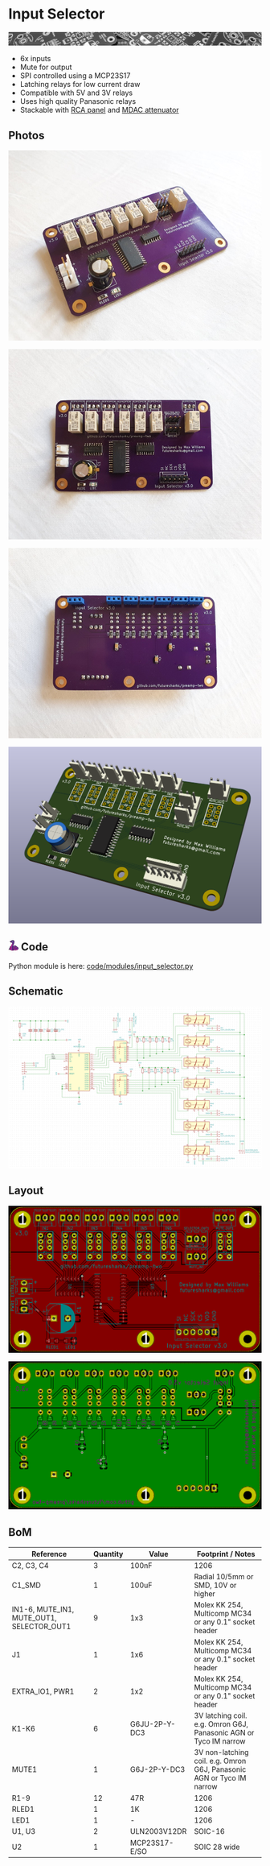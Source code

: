 # Input Selector

[![](../../images/page-break-2.png)](#)

* 6x inputs
* Mute for output
* SPI controlled using a MCP23S17
* Latching relays for low current draw
* Compatible with 5V and 3V relays
* Uses high quality Panasonic relays
* Stackable with [RCA panel](../rca-panel) and [MDAC attenuator](../mdac-attenuator)

## Photos

![](../../images/input_selector_1.jpg)

![](../../images/input_selector_2.jpg)

![](../../images/input_selector_3.jpg)

![](../../images/input_selector_3d.png)

## <a href="#"><img src="https://raw.githubusercontent.com/FutureSharks/preamp-two/master/images/logo-adafruit_blinka_angles-left.svg?sanitize=true" width="20"></a> Code

Python module is here: [code/modules/input_selector.py](../../code/modules/input_selector.py)

## Schematic

![](../../images/input_selector_schematic.png)

## Layout

![](../../images/input_selector_pcb_front.png)

![](../../images/input_selector_pcb_back.png)

## BoM

| Reference                                 |  Quantity |  Value    |  Footprint / Notes |
|-------------------------------------------|-----------|-----------|-----------------|
| C2, C3, C4                                | 3         | 100nF | 1206 |
| C1_SMD                                    | 1         | 100uF | Radial 10/5mm or SMD, 10V or higher |
| IN1-6, MUTE_IN1, MUTE_OUT1, SELECTOR_OUT1 | 9         | 1x3 | Molex KK 254, Multicomp MC34 or any 0.1" socket header |
| J1                                        | 1         | 1x6 | Molex KK 254, Multicomp MC34 or any 0.1" socket header |
| EXTRA_IO1, PWR1                           | 2         | 1x2 | Molex KK 254, Multicomp MC34 or any 0.1" socket header |
| K1-K6                                     | 6         | G6JU-2P-Y-DC3 | 3V latching coil. e.g. Omron G6J, Panasonic AGN or Tyco IM narrow |
| MUTE1                                     | 1         | G6J-2P-Y-DC3 | 3V non-latching coil. e.g. Omron G6J, Panasonic AGN or Tyco IM narrow |
| R1-9                                      | 12        | 47R | 1206 |
| RLED1                                     | 1         | 1K   | 1206 |
| LED1                                      | 1         | - | 1206 |
| U1, U3                                    | 2         | ULN2003V12DR | SOIC-16 |
| U2                                        | 1         | MCP23S17-E/SO | SOIC 28 wide |
